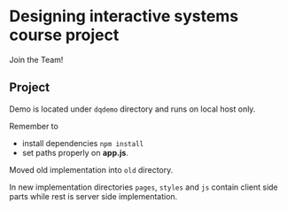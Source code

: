 # Designing interactive systems course project

Join the Team!

## Project

Demo is located under ```dqdemo``` directory and runs on local host only.

Remember to
* install dependencies ```npm install```
* set paths properly on **app.js**.

Moved old implementation into ```old``` directory.

In new implementation directories ```pages```, ```styles``` and ```js``` contain client side parts while rest is server side implementation.

